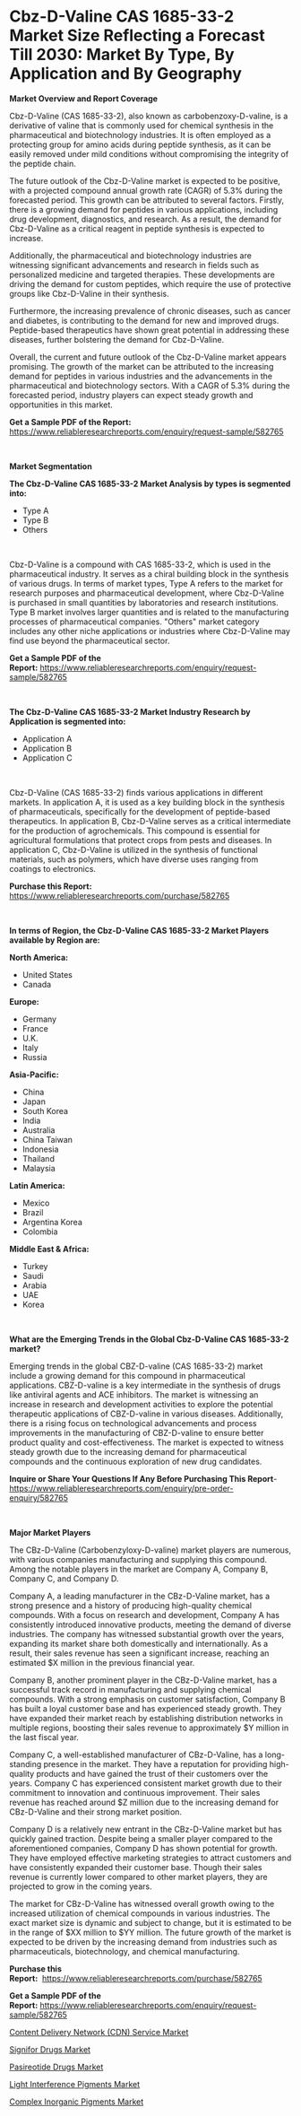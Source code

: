 <p><h1>Cbz-D-Valine CAS 1685-33-2 Market Size Reflecting a Forecast Till 2030: Market By Type, By Application and By Geography</h1></p><p><strong>Market Overview and Report Coverage</strong></p>
<p><p>Cbz-D-Valine (CAS 1685-33-2), also known as carbobenzoxy-D-valine, is a derivative of valine that is commonly used for chemical synthesis in the pharmaceutical and biotechnology industries. It is often employed as a protecting group for amino acids during peptide synthesis, as it can be easily removed under mild conditions without compromising the integrity of the peptide chain.</p><p>The future outlook of the Cbz-D-Valine market is expected to be positive, with a projected compound annual growth rate (CAGR) of 5.3% during the forecasted period. This growth can be attributed to several factors. Firstly, there is a growing demand for peptides in various applications, including drug development, diagnostics, and research. As a result, the demand for Cbz-D-Valine as a critical reagent in peptide synthesis is expected to increase.</p><p>Additionally, the pharmaceutical and biotechnology industries are witnessing significant advancements and research in fields such as personalized medicine and targeted therapies. These developments are driving the demand for custom peptides, which require the use of protective groups like Cbz-D-Valine in their synthesis.</p><p>Furthermore, the increasing prevalence of chronic diseases, such as cancer and diabetes, is contributing to the demand for new and improved drugs. Peptide-based therapeutics have shown great potential in addressing these diseases, further bolstering the demand for Cbz-D-Valine.</p><p>Overall, the current and future outlook of the Cbz-D-Valine market appears promising. The growth of the market can be attributed to the increasing demand for peptides in various industries and the advancements in the pharmaceutical and biotechnology sectors. With a CAGR of 5.3% during the forecasted period, industry players can expect steady growth and opportunities in this market.</p></p>
<p><strong>Get a Sample PDF of the Report:</strong> <a href="https://www.reliableresearchreports.com/enquiry/request-sample/582765">https://www.reliableresearchreports.com/enquiry/request-sample/582765</a></p>
<p>&nbsp;</p>
<p><strong>Market Segmentation</strong></p>
<p><strong>The Cbz-D-Valine CAS 1685-33-2 Market Analysis by types is segmented into:</strong></p>
<p><ul><li>Type A</li><li>Type B</li><li>Others</li></ul></p>
<p>&nbsp;</p>
<p><p>Cbz-D-Valine is a compound with CAS 1685-33-2, which is used in the pharmaceutical industry. It serves as a chiral building block in the synthesis of various drugs. In terms of market types, Type A refers to the market for research purposes and pharmaceutical development, where Cbz-D-Valine is purchased in small quantities by laboratories and research institutions. Type B market involves larger quantities and is related to the manufacturing processes of pharmaceutical companies. "Others" market category includes any other niche applications or industries where Cbz-D-Valine may find use beyond the pharmaceutical sector.</p></p>
<p><strong>Get a Sample PDF of the Report:</strong>&nbsp;<a href="https://www.reliableresearchreports.com/enquiry/request-sample/582765">https://www.reliableresearchreports.com/enquiry/request-sample/582765</a></p>
<p>&nbsp;</p>
<p><strong>The Cbz-D-Valine CAS 1685-33-2 Market Industry Research by Application is segmented into:</strong></p>
<p><ul><li>Application A</li><li>Application B</li><li>Application C</li></ul></p>
<p>&nbsp;</p>
<p><p>Cbz-D-Valine (CAS 1685-33-2) finds various applications in different markets. In application A, it is used as a key building block in the synthesis of pharmaceuticals, specifically for the development of peptide-based therapeutics. In application B, Cbz-D-Valine serves as a critical intermediate for the production of agrochemicals. This compound is essential for agricultural formulations that protect crops from pests and diseases. In application C, Cbz-D-Valine is utilized in the synthesis of functional materials, such as polymers, which have diverse uses ranging from coatings to electronics.</p></p>
<p><strong>Purchase this Report:</strong>&nbsp; <a href="https://www.reliableresearchreports.com/purchase/582765">https://www.reliableresearchreports.com/purchase/582765</a></p>
<p>&nbsp;</p>
<p><strong>In terms of Region, the Cbz-D-Valine CAS 1685-33-2 Market Players available by Region are:</strong></p>
<p>
    <p> <strong> North America: </strong>
        <ul>
            <li>United States</li>
            <li>Canada</li>
        </ul>
        </p> 
    <p> <strong> Europe: </strong>
        <ul>
            <li>Germany</li>
            <li>France</li>
            <li>U.K.</li>
            <li>Italy</li>
            <li>Russia</li>
        </ul>
        </p> 
    <p> <strong> Asia-Pacific: </strong>
        <ul>
            <li>China</li>
            <li>Japan</li>
            <li>South Korea</li>
            <li>India</li>
            <li>Australia</li>
            <li>China Taiwan</li>
            <li>Indonesia</li>
            <li>Thailand</li>
            <li>Malaysia</li>
        </ul>
        </p> 
    <p> <strong> Latin America: </strong>
        <ul>
            <li>Mexico</li>
            <li>Brazil</li>
            <li>Argentina Korea</li>
            <li>Colombia</li>
        </ul>
        </p> 
    <p> <strong> Middle East & Africa: </strong>
        <ul>
            <li>Turkey</li>
            <li>Saudi</li>
            <li>Arabia</li>
            <li>UAE</li>
            <li>Korea</li>
        </ul>
    </p>
    </p>
<p>&nbsp;</p>
<p><strong>What are the Emerging Trends in the Global Cbz-D-Valine CAS 1685-33-2 market?</strong></p>
<p><p>Emerging trends in the global CBZ-D-valine (CAS 1685-33-2) market include a growing demand for this compound in pharmaceutical applications. CBZ-D-valine is a key intermediate in the synthesis of drugs like antiviral agents and ACE inhibitors. The market is witnessing an increase in research and development activities to explore the potential therapeutic applications of CBZ-D-valine in various diseases. Additionally, there is a rising focus on technological advancements and process improvements in the manufacturing of CBZ-D-valine to ensure better product quality and cost-effectiveness. The market is expected to witness steady growth due to the increasing demand for pharmaceutical compounds and the continuous exploration of new drug candidates.</p></p>
<p><strong>Inquire or Share Your Questions If Any Before Purchasing This Report</strong>- <a href="https://www.reliableresearchreports.com/enquiry/pre-order-enquiry/582765">https://www.reliableresearchreports.com/enquiry/pre-order-enquiry/582765</a></p>
<p>&nbsp;</p>
<p><strong>Major Market Players</strong></p>
<p><p>The CBz-D-Valine (Carbobenzyloxy-D-valine) market players are numerous, with various companies manufacturing and supplying this compound. Among the notable players in the market are Company A, Company B, Company C, and Company D.</p><p>Company A, a leading manufacturer in the CBz-D-Valine market, has a strong presence and a history of producing high-quality chemical compounds. With a focus on research and development, Company A has consistently introduced innovative products, meeting the demand of diverse industries. The company has witnessed substantial growth over the years, expanding its market share both domestically and internationally. As a result, their sales revenue has seen a significant increase, reaching an estimated $X million in the previous financial year.</p><p>Company B, another prominent player in the CBz-D-Valine market, has a successful track record in manufacturing and supplying chemical compounds. With a strong emphasis on customer satisfaction, Company B has built a loyal customer base and has experienced steady growth. They have expanded their market reach by establishing distribution networks in multiple regions, boosting their sales revenue to approximately $Y million in the last fiscal year.</p><p>Company C, a well-established manufacturer of CBz-D-Valine, has a long-standing presence in the market. They have a reputation for providing high-quality products and have gained the trust of their customers over the years. Company C has experienced consistent market growth due to their commitment to innovation and continuous improvement. Their sales revenue has reached around $Z million due to the increasing demand for CBz-D-Valine and their strong market position.</p><p>Company D is a relatively new entrant in the CBz-D-Valine market but has quickly gained traction. Despite being a smaller player compared to the aforementioned companies, Company D has shown potential for growth. They have employed effective marketing strategies to attract customers and have consistently expanded their customer base. Though their sales revenue is currently lower compared to other market players, they are projected to grow in the coming years.</p><p>The market for CBz-D-Valine has witnessed overall growth owing to the increased utilization of chemical compounds in various industries. The exact market size is dynamic and subject to change, but it is estimated to be in the range of $XX million to $YY million. The future growth of the market is expected to be driven by the increasing demand from industries such as pharmaceuticals, biotechnology, and chemical manufacturing.</p></p>
<p><strong>Purchase this Report:</strong>&nbsp;&nbsp;<a href="https://www.reliableresearchreports.com/purchase/582765">https://www.reliableresearchreports.com/purchase/582765</a></p>
<p></p>
<p><strong>Get a Sample PDF of the Report:</strong>&nbsp;<a href="https://www.reliableresearchreports.com/enquiry/request-sample/582765">https://www.reliableresearchreports.com/enquiry/request-sample/582765</a></p>
<p><p><a href="https://github.com/amae102299/Market-Research-Report-List-1/blob/main/content-delivery-network-cdn-service-market.md">Content Delivery Network (CDN) Service Market</a></p><p><a href="https://www.linkedin.com/pulse/signifor-drugs-market-insights-players-forecast-till-2030/">Signifor Drugs Market</a></p><p><a href="https://www.linkedin.com/pulse/pasireotide-drugs-market-size-share-global-analysis-report/">Pasireotide Drugs Market</a></p><p><a href="https://medium.com/@larrycrooks1923/light-interference-pigments-market-size-growth-forecast-2023-2030-bcb46204da8b">Light Interference Pigments Market</a></p><p><a href="https://medium.com/@trystanward/complex-inorganic-pigments-market-size-growth-forecast-2023-2030-f393dc4c1884">Complex Inorganic Pigments Market</a></p></p>